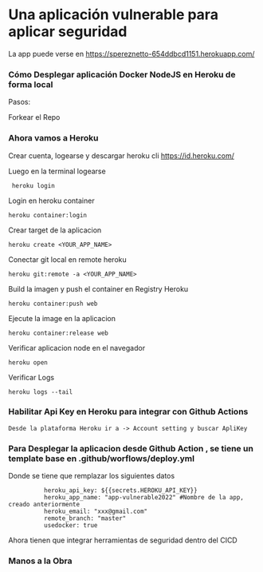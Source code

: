 # Una aplicación vulnerable para aplicar seguridad

La app puede verse en https://spereznetto-654ddbcd1151.herokuapp.com/

### Cómo Desplegar aplicación Docker NodeJS en Heroku de forma local

Pasos:

Forkear el Repo


### Ahora vamos a Heroku

Crear cuenta, logearse y descargar heroku cli  https://id.heroku.com/

Luego en la terminal logearse

```
 heroku login
```
Login en heroku container
```
heroku container:login
```
Crear target de la aplicacion
```
heroku create <YOUR_APP_NAME>
```
Conectar git local en remote heroku 
```
heroku git:remote -a <YOUR_APP_NAME>
```
Build la imagen y push el container en Registry Heroku
```
heroku container:push web
```
Ejecute la image en la aplicacion
```
heroku container:release web
```
Verificar aplicacion node en el navegador
```
heroku open
```
Verificar Logs
```
heroku logs --tail
```

### Habilitar Api Key en Heroku para integrar con Github Actions

```
Desde la plataforma Heroku ir a -> Account setting y buscar ApliKey
```

### Para Desplegar la aplicacion desde Github Action , se tiene un template base en .github/worflows/deploy.yml

Donde se tiene que remplazar los siguientes datos

```
          heroku_api_key: ${{secrets.HEROKU_API_KEY}}
          heroku_app_name: "app-vulnerable2022" #Nombre de la app, creado anteriormente
          heroku_email: "xxx@gmail.com"
          remote_branch: "master"
          usedocker: true
``` 
Ahora tienen que integrar herramientas de seguridad dentro del CICD

### Manos a la Obra

